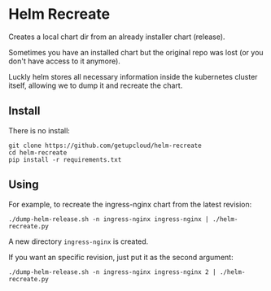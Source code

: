 # Helm Recreate

Creates a local chart dir from an already installer chart (release).

Sometimes you have an installed chart but the original repo was lost (or you don't have access to it anymore).

Luckly helm stores all necessary information inside the kubernetes cluster itself, allowing we to dump
it and recreate the chart.


## Install

There is no install:

``` shell
git clone https://github.com/getupcloud/helm-recreate
cd helm-recreate
pip install -r requirements.txt
```

## Using

For example, to recreate the ingress-nginx chart from the latest revision:

```shell
./dump-helm-release.sh -n ingress-nginx ingress-nginx | ./helm-recreate.py
```

A new directory `ingress-nginx` is created.

If you want an specific revision, just put it as the second argument:

```shell
./dump-helm-release.sh -n ingress-nginx ingress-nginx 2 | ./helm-recreate.py
```
